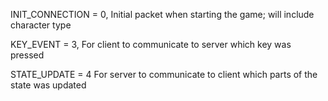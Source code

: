 INIT_CONNECTION = 0,
Initial packet when starting the game; will include character type

KEY_EVENT = 3,
For client to communicate to server which key was pressed

STATE_UPDATE = 4 
For server to communicate to client which parts of the state was updated